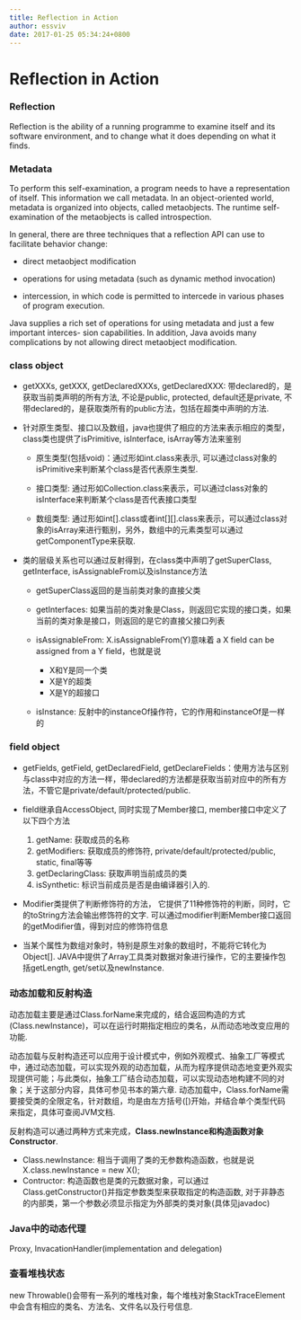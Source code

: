 ```yaml
---
title: Reflection in Action
author: essviv
date: 2017-01-25 05:34:24+0800
---
```


# Reflection in Action

### Reflection

Reflection is the ability of a running programme to examine itself and its software environment, and to change what it does depending on what it finds.

### Metadata

To perform this self-examination, a program needs to have a representation of itself. This information we call metadata. In an object-oriented world, metadata is organized into objects, called metaobjects. The runtime self-examination of the metaobjects is called introspection.

In general, there are three techniques that a reflection API can use to facilitate behavior change:

* direct metaobject modification

* operations for using metadata (such as dynamic method invocation)

* intercession, in which code is permitted to intercede in various phases of program execution.

Java supplies a rich set of operations for using metadata and just a few important interces- sion capabilities. In addition, Java avoids many complications by not allowing direct metaobject modification.

### class object

* getXXXs, getXXX, getDeclaredXXXs, getDeclaredXXX: 带declared的，是获取当前类声明的所有方法, 不论是public, protected, default还是private, 不带declared的，是获取类所有的public方法，包括在超类中声明的方法.

* 针对原生类型、接口以及数组，java也提供了相应的方法来表示相应的类型， class类也提供了isPrimitive, isInterface, isArray等方法来鉴别
	
	* 原生类型(包括void)：通过形如int.class来表示, 可以通过class对象的isPrimitive来判断某个class是否代表原生类型.
	
	* 接口类型: 通过形如Collection.class来表示，可以通过class对象的isInterface来判断某个class是否代表接口类型
	
	* 数组类型: 通过形如int[].class或者int[][].class来表示，可以通过class对象的isArray来进行甄别，另外，数组中的元素类型可以通过getComponentType来获取.

* 类的层级关系也可以通过反射得到，在class类中声明了getSuperClass, getInterface, isAssignableFrom以及isInstance方法

	* getSuperClass返回的是当前类对象的直接父类
	
	* getInterfaces: 如果当前的类对象是Class，则返回它实现的接口类，如果当前的类对象是接口，则返回的是它的直接父接口列表
	
	* isAssignableFrom: X.isAssignableFrom(Y)意味着 a X field can be assigned from a Y field，也就是说
		* X和Y是同一个类
		* X是Y的超类
		* X是Y的超接口
		
	* isInstance: 反射中的instanceOf操作符，它的作用和instanceOf是一样的
 
### field object
* getFields, getField, getDeclaredField, getDeclareFields：使用方法与区别与class中对应的方法一样，带declared的方法都是获取当前对应中的所有方法，不管它是private/default/protected/public.

* field继承自AccessObject, 同时实现了Member接口, member接口中定义了以下四个方法
	1. getName: 获取成员的名称
	2. getModifiers: 获取成员的修饰符, private/default/protected/public, static, final等等
	3. getDeclaringClass: 获取声明当前成员的类
	4. isSynthetic: 标识当前成员是否是由编译器引入的.

* Modifier类提供了判断修饰符的方法， 它提供了11种修饰符的判断，同时，它的toString方法会输出修饰符的文字. 可以通过modifier判断Member接口返回的getModifier值，得到对应的修饰符信息

* 当某个属性为数组对象时，特别是原生对象的数组时，不能将它转化为Object[]. JAVA中提供了Array工具类对数据对象进行操作，它的主要操作包括getLength, get/set以及newInstance.
 
### 动态加载和反射构造
动态加载主要是通过Class.forName来完成的，结合返回构造的方式(Class.newInstance)，可以在运行时期指定相应的类名，从而动态地改变应用的功能.

动态加载与反射构造还可以应用于设计模式中，例如外观模式、抽象工厂等模式中，通过动态加载，可以实现外观的动态加载，从而为程序提供动态地变更外观实现提供可能；与此类似，抽象工厂结合动态加载，可以实现动态地构建不同的对象；关于这部分内容，具体可参见书本的第六章.
动态加载中，Class.forName需要接受类的全限定名，针对数组，均是由左方括号([)开始，并结合单个类型代码来指定，具体可查阅JVM文档.

反射构造可以通过两种方式来完成，**Class.newInstance和构造函数对象Constructor**. 
* Class.newInstance: 相当于调用了类的无参数构造函数，也就是说X.class.newInstance = new X();
* Contructor: 构造函数也是类的元数据对象，可以通过Class.getConstructor()并指定参数类型来获取指定的构造函数, 对于非静态的内部类，第一个参数必须显示指定为外部类的类对象(具体见javadoc)
 
### Java中的动态代理
Proxy, InvacationHandler(implementation and delegation)
 
### 查看堆栈状态
new Throwable()会带有一系列的堆栈对象，每个堆栈对象StackTraceElement中会含有相应的类名、方法名、文件名以及行号信息.